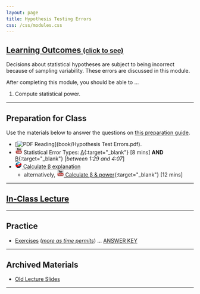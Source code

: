 ```yaml
---
layout: page
title: Hypothesis Testing Errors
css: /css/modules.css
---
```


<div class="panel-group-ILOs">
  <div class="panel panel-default">
    <div class="panel-heading">
      <h2 class="panel-title">
        <a data-toggle="collapse" href="#ILOs">Learning Outcomes <small>(click to see)</small></a>
      </h2>
    </div>
    <div id="ILOs" class="panel-collapse collapse">
      <div class="panel-body">
Decisions about statistical hypotheses are subject to being incorrect because of sampling variability. These errors are discussed in this module.

<p>After completing this module, you should be able to ...</p>

<ol>
  <li>Compute statistical power.</li>
</ol>
      </div>
    </div>
  </div>
</div>

----

## Preparation for Class

Use the materials below to answer the questions on [this preparation guide](Prep/HypTestingErrs).

* [![PDF](../img/pdf.png) Reading](book/Hypothesis Test Errors.pdf).
* ![YouTube Link](../img/youtube.png) Statistical Error Types: [A](https://www.youtube.com/watch?v=7mE-K_w1v90){:target="_blank"} [8 mins] **AND** [B](https://www.youtube.com/watch?v=OWn3Ko1WYTA){:target="_blank"} [*between 1:29 and 4:07*]
* [![Web](../img/web.png) Calculate &beta; explanation](Explanations/Calc_Beta)
    * alternatively, [![YouTube Link](../img/youtube.png) Calculate &beta; &amp; power](https://www.youtube.com/watch?v=BJZpx7Mdde4){:target="_blank"} [12 mins]

----

## [In-Class Lecture](PPT/HypTestingErrs_PPT-Lecture.pptx)

----

## Practice

* [Exercises](CE/HypTestingErrs_CE1) (*[more as time permits](CE/HypTestingErrs_CE2)*) ... [ANSWER KEY](CE/KEY_HypTestingErrs_CE)

----

## Archived Materials

* [Old Lecture Slides](PPT/HypTesting_PPT_old.pptx)

----
